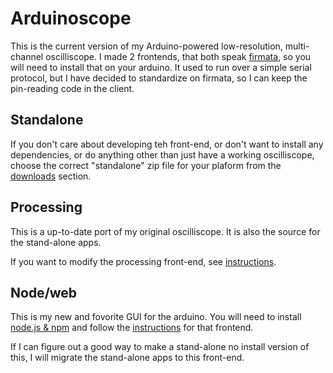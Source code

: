 # Arduinoscope

This is the current version of my Arduino-powered low-resolution, multi-channel oscilliscope. I made 2 frontends, that both speak [firmata](http://firmata.org/wiki/Download#Arduino.2FWiring), so you will need to install that on your arduino. It used to run over a simple serial protocol, but I have decided to standardize on firmata, so I can keep the pin-reading code in the client.

## Standalone

If you don't care about developing teh front-end, or don't want to install any dependencies, or do anything other than just have a working oscilliscope, choose the correct "standalone" zip file for your plaform from the [downloads](https://github.com/konsumer/arduinoscope/downloads) section.


## Processing

This is a up-to-date port of my original oscilliscope. It is also the source for the stand-alone apps.

If you want to modify the processing front-end, see [instructions](https://github.com/konsumer/arduinoscope/tree/master/processing).


## Node/web

This is my new and fovorite GUI for the arduino.  You will need to install [node.js & npm](http://nodejs.org/download/) and follow the [instructions](https://github.com/konsumer/arduinoscope/tree/master/web) for that frontend.

If I can figure out a good way to make a stand-alone no install version of this, I will migrate the stand-alone apps to this front-end.
